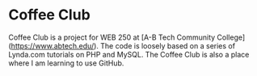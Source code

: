 # Coffee Club
Coffee Club is a project for WEB 250 at [A-B Tech Community College]
(https://www.abtech.edu/). The code is loosely based on a series of
Lynda.com tutorials on PHP and MySQL.
The Coffee Club is also a place where I am learning to use GitHub.
